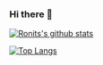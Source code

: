 ### Hi there 👋

[![Ronits's github stats](https://github-readme-stats.vercel.app/api?username=ronitnallagatla&count_private=true&show_icons=true)](https://github.com/ronitnallagatla)

[![Top Langs](https://github-readme-stats.vercel.app/api/top-langs/?username=ronitnallagatla&hide=php)](https://github.com/ronitnallagatla)

<!--
**ronitnallagatla/ronitnallagatla** is a ✨ _special_ ✨ repository because its `README.md` (this file) appears on your GitHub profile.

Here are some ideas to get you started:

- 🔭 I’m currently working on ...
- 🌱 I’m currently learning ...
- 👯 I’m looking to collaborate on ...
- 🤔 I’m looking for help with ...
- 💬 Ask me about ...
- 📫 How to reach me: ...
- 😄 Pronouns: ...
- ⚡ Fun fact: ...
-->
